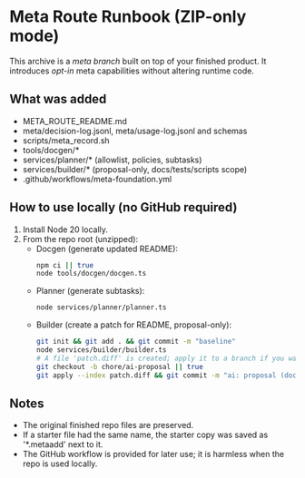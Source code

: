 # Meta Route Runbook (ZIP-only mode)

This archive is a *meta branch* built on top of your finished product.
It introduces *opt-in* meta capabilities without altering runtime code.

## What was added
- META_ROUTE_README.md
- meta/decision-log.jsonl, meta/usage-log.jsonl and schemas
- scripts/meta_record.sh
- tools/docgen/*
- services/planner/* (allowlist, policies, subtasks)
- services/builder/* (proposal-only, docs/tests/scripts scope)
- .github/workflows/meta-foundation.yml

## How to use locally (no GitHub required)
1) Install Node 20 locally.
2) From the repo root (unzipped):
   - Docgen (generate updated README):
     ```bash
     npm ci || true
     node tools/docgen/docgen.ts
     ```
   - Planner (generate subtasks):
     ```bash
     node services/planner/planner.ts
     ```
   - Builder (create a patch for README, proposal-only):
     ```bash
     git init && git add . && git commit -m "baseline"
     node services/builder/builder.ts
     # A file 'patch.diff' is created; apply it to a branch if you want:
     git checkout -b chore/ai-proposal || true
     git apply --index patch.diff && git commit -m "ai: proposal (docs/tests/scripts only)"
     ```

## Notes
- The original finished repo files are preserved.
- If a starter file had the same name, the starter copy was saved as '*.metaadd' next to it.
- The GitHub workflow is provided for later use; it is harmless when the repo is used locally.
